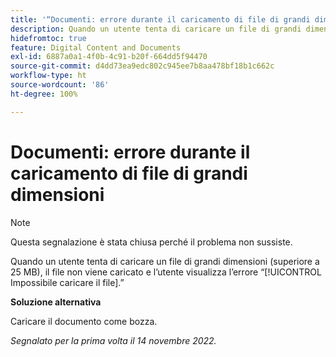 ```yaml
---
title: '“Documenti: errore durante il caricamento di file di grandi dimensioni”'
description: Quando un utente tenta di caricare un file di grandi dimensioni (superiore a 25 MB), il file non viene caricato e l’utente visualizza l’errore Impossibile caricare il file.
hidefromtoc: true
feature: Digital Content and Documents
exl-id: 6887a0a1-4f0b-4c91-b20f-664dd5f94470
source-git-commit: d4dd73ea9edc802c945ee7b8aa478bf18b1c662c
workflow-type: ht
source-wordcount: '86'
ht-degree: 100%

---
```


# Documenti: errore durante il caricamento di file di grandi dimensioni

<!--This article is on WF and WFP TOCs-->

>[!NOTE]
>
>Questa segnalazione è stata chiusa perché il problema non sussiste.

Quando un utente tenta di caricare un file di grandi dimensioni (superiore a 25 MB), il file non viene caricato e l’utente visualizza l’errore “[!UICONTROL Impossibile caricare il file].”

**Soluzione alternativa**

Caricare il documento come bozza.

_Segnalato per la prima volta il 14 novembre 2022._
